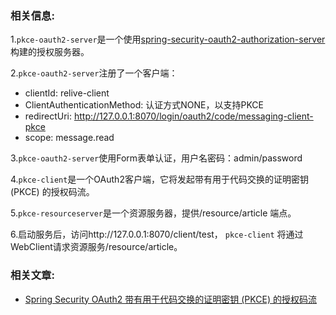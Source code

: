 
### 相关信息:
1.`pkce-oauth2-server`是一个使用[spring-security-oauth2-authorization-server](https://spring.io/projects/spring-authorization-server)构建的授权服务器。<br> 

2.`pkce-oauth2-server`注册了一个客户端：
- clientId: relive-client
- ClientAuthenticationMethod: 认证方式NONE，以支持PKCE
- redirectUri: http://127.0.0.1:8070/login/oauth2/code/messaging-client-pkce
- scope: message.read

3.`pkce-oauth2-server`使用Form表单认证，用户名密码：admin/password <br>

4.`pkce-client`是一个OAuth2客户端，它将发起带有用于代码交换的证明密钥 (PKCE) 的授权码流。<br>

5.`pkce-resourceserver`是一个资源服务器，提供/resource/article 端点。<br>

6.启动服务后，访问http://127.0.0.1:8070/client/test， `pkce-client` 将通过WebClient请求资源服务/resource/article。

### 相关文章:
- [Spring Security OAuth2 带有用于代码交换的证明密钥 (PKCE) 的授权码流](https://relive27.github.io/blog/oauth2-pkce)
